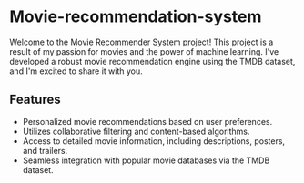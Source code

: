 # Movie-recommendation-system
Welcome to the Movie Recommender System project! This project is a result of my passion for movies and the power of machine learning. I've developed a robust movie recommendation engine using the TMDB dataset, and I'm excited to share it with you.

## Features

- Personalized movie recommendations based on user preferences.
- Utilizes collaborative filtering and content-based algorithms.
- Access to detailed movie information, including descriptions, posters, and trailers.
- Seamless integration with popular movie databases via the TMDB dataset.
